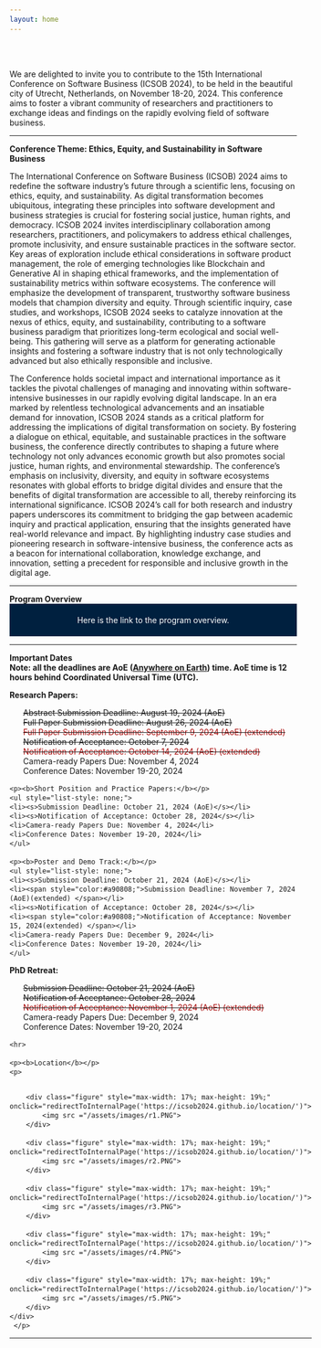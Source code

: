 ```yaml
---
layout: home
---
```

<style>
    /* Optional: Style for the figures */
    .figure {
      display: inline-block;
      margin: 10px;
      cursor: pointer;
    }
  </style>
  <script>
    function redirectToInternalPage(pageUrl) {
      window.location.href = pageUrl; // Redirect to the specified internal webpage
    }
  </script>
<br/>


<br>

We are delighted to invite you to contribute to the 15th International Conference on Software Business (ICSOB 2024), to be held in the beautiful city of Utrecht, Netherlands, on November 18-20, 2024. This conference aims to foster a vibrant community of researchers and practitioners to exchange ideas and findings on the rapidly evolving field of software business.

<hr>

<b style="text-align: center;">Conference Theme: Ethics, Equity, and Sustainability in Software Business </b>

The International Conference on Software Business (ICSOB) 2024 aims to redefine the software industry’s future through a scientific lens, focusing on ethics, equity, and sustainability. As digital transformation becomes ubiquitous, integrating these principles into software development and business strategies is crucial for fostering social justice, human rights, and democracy. ICSOB 2024 invites interdisciplinary collaboration among researchers, practitioners, and policymakers to address ethical challenges, promote inclusivity, and ensure sustainable practices in the software sector. Key areas of exploration include ethical considerations in software product management, the role of emerging technologies like Blockchain and Generative AI in shaping ethical frameworks, and the implementation of sustainability metrics within software ecosystems. The conference will emphasize the development of transparent, trustworthy software business models that champion diversity and equity. Through scientific inquiry, case studies, and workshops, ICSOB 2024 seeks to catalyze innovation at the nexus of ethics, equity, and sustainability, contributing to a software business paradigm that prioritizes long-term ecological and social well-being. This gathering will serve as a platform for generating actionable insights and fostering a software industry that is not only technologically advanced but also ethically responsible and inclusive.

The Conference holds societal impact and international importance as it tackles the pivotal challenges of managing and innovating within software-intensive businesses in our rapidly evolving digital landscape. In an era marked by relentless technological advancements and an insatiable demand for innovation, ICSOB 2024 stands as a critical platform for addressing the implications of digital transformation on society. By fostering a dialogue on ethical, equitable, and sustainable practices in the software business, the conference directly contributes to shaping a future where technology not only advances economic growth but also promotes social justice, human rights, and environmental stewardship. The conference’s emphasis on inclusivity, diversity, and equity in software ecosystems resonates with global efforts to bridge digital divides and ensure that the benefits of digital transformation are accessible to all, thereby reinforcing its international significance. ICSOB 2024’s call for both research and industry papers underscores its commitment to bridging the gap between academic inquiry and practical application, ensuring that the insights generated have real-world relevance and impact. By highlighting industry case studies and pioneering research in software-intensive business, the conference acts as a beacon for international collaboration, knowledge exchange, and innovation, setting a precedent for responsible and inclusive growth in the digital age.


<div>
<hr>
<b>  Program Overview </b>  

<div style="background-color: #00203F; color: white; padding: 20px; text-align: center;">
    <a href="/Schedule/" style="color: white; text-decoration: none;">
        Here is the link to the program overview.
    </a>
</div>   
<hr>
<b>  Important Dates </b>  
<br>
<b>Note: all the deadlines are AoE (<b><a href="https://www.worldtimeserver.com/time-zones/aoe/#:~:text=Anywhere%20on%20Earth%20or%20AoE,the%20Pacific%20all%20year%20round." target="_blank">Anywhere on Earth</a></b>) time. AoE time is 12 hours behind Coordinated Universal Time (UTC).</b>
    <br>
    <p class="lead">
    <p><b>Research Papers:</b>
    <ul style="list-style: none;">
    <li><s>Abstract Submission Deadline: August 19, 2024 (AoE)</s> </li>
    <li><s>Full Paper Submission Deadline: August 26, 2024 (AoE)</s></li>
    <li><s><span style="color:#a90808;"> Full Paper Submission Deadline: September 9, 2024 (AoE) (extended) </span></s></li>
    <li><s>Notification of Acceptance: October 7, 2024</s></li>
    <li><s><span style="color:#a90808;"> Notification of Acceptance: October 14, 2024 (AoE) (extended) </span></s></li>
    <li>Camera-ready Papers Due: November 4, 2024</li>
    <li>Conference Dates: November 19-20, 2024</li>
    </ul>
    
    <p><b>Short Position and Practice Papers:</b></p>
    <ul style="list-style: none;">
    <li><s>Submission Deadline: October 21, 2024 (AoE)</s></li>
    <li><s>Notification of Acceptance: October 28, 2024</s></li>
    <li>Camera-ready Papers Due: November 4, 2024</li>
    <li>Conference Dates: November 19-20, 2024</li>
    </ul>

    <p><b>Poster and Demo Track:</b></p>
    <ul style="list-style: none;">
    <li><s>Submission Deadline: October 21, 2024 (AoE)</s></li>
    <li><span style="color:#a90808;">Submission Deadline: November 7, 2024 (AoE)(extended) </span></li>
    <li><s>Notification of Acceptance: October 28, 2024</s></li>
    <li><span style="color:#a90808;">Notification of Acceptance: November 15, 2024(extended) </span></li>
    <li>Camera-ready Papers Due: December 9, 2024</li>
    <li>Conference Dates: November 19-20, 2024</li>
    </ul>
    
   <p><b>PhD Retreat:</b></p>
    <ul style="list-style: none;">
    <li><s>Submission Deadline: October 21, 2024 (AoE)</span></s></li>
    <li><s>Notification of Acceptance: October 28, 2024</span></s></li>
    <li><s><span style="color:#a90808;"> Notification of Acceptance: November 1, 2024 (AoE) (extended) </span></s></li>
    <li>Camera-ready Papers Due: December 9, 2024</li>
    <li>Conference Dates: November 19-20, 2024</li>
    </ul>

    <hr>
    
    <p><b>Location</b></p>
    <p>

   <div id="banner" style="overflow: hidden; display: inline-block;">
       
        <div class="figure" style="max-width: 17%; max-height: 19%;" onclick="redirectToInternalPage('https://icsob2024.github.io/location/')">
            <img src ="/assets/images/r1.PNG">
        </div>

        <div class="figure" style="max-width: 17%; max-height: 19%;" onclick="redirectToInternalPage('https://icsob2024.github.io/location/')">
            <img src ="/assets/images/r2.PNG">
        </div>

        <div class="figure" style="max-width: 17%; max-height: 19%;" onclick="redirectToInternalPage('https://icsob2024.github.io/location/')">
            <img src ="/assets/images/r3.PNG">
        </div>

        <div class="figure" style="max-width: 17%; max-height: 19%;" onclick="redirectToInternalPage('https://icsob2024.github.io/location/')">
            <img src ="/assets/images/r4.PNG">
        </div>
        
        <div class="figure" style="max-width: 17%; max-height: 19%;" onclick="redirectToInternalPage('https://icsob2024.github.io/location/')">
            <img src ="/assets/images/r5.PNG">
        </div>
    </div>
     </p>

<hr>
<!--      
<b> Special Tracks and Additional Opportunities: </b>
  <ul style="list-style: none;">
      <li><b>Workshop and Tutorial Proposals</b>: We invite proposals for engaging and informative workshops and tutorials. The deadline for proposals is June 30, 2024.
</li>
      <li><b>Poster and Demo Track</b>: A chance to present early-stage research, innovative ideas, and practical implementations. The submission deadline for this track is September 2, 2024.
</li>
      <li><b>PhD Retreat</b>: A unique opportunity for PhD students to receive feedback on their research. Submissions for the PhD retreat are due by September 2, 2024.</li>
  </ul> 
-->


